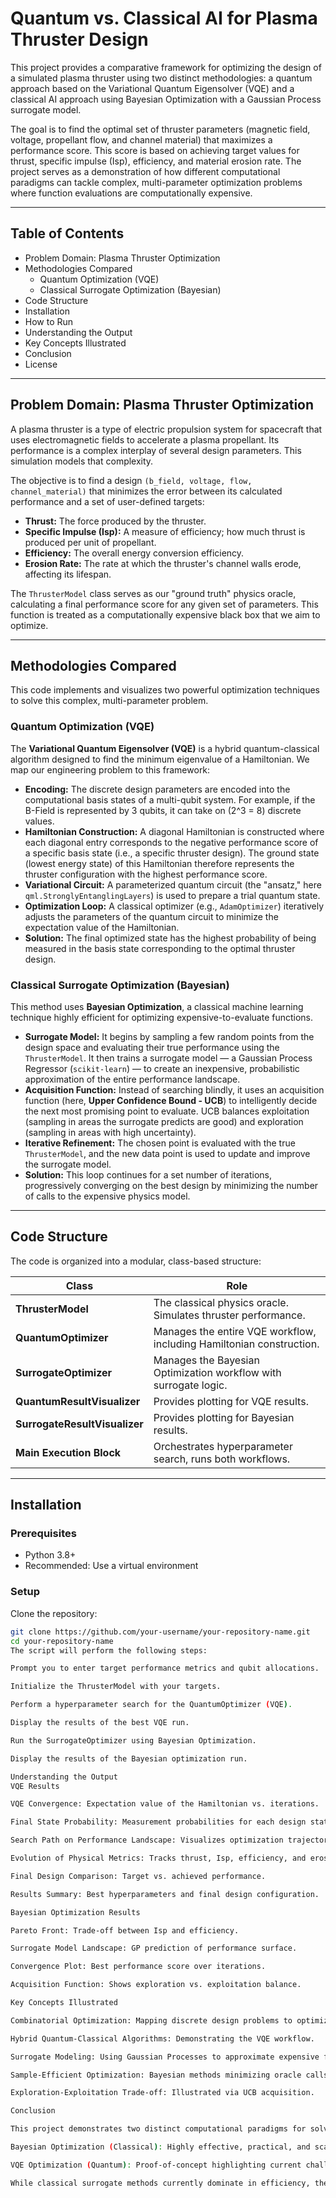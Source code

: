 # Quantum vs. Classical AI for Plasma Thruster Design

This project provides a comparative framework for optimizing the design of a simulated plasma thruster using two distinct methodologies: a quantum approach based on the Variational Quantum Eigensolver (VQE) and a classical AI approach using Bayesian Optimization with a Gaussian Process surrogate model.

The goal is to find the optimal set of thruster parameters (magnetic field, voltage, propellant flow, and channel material) that maximizes a performance score. This score is based on achieving target values for thrust, specific impulse (Isp), efficiency, and material erosion rate. The project serves as a demonstration of how different computational paradigms can tackle complex, multi-parameter optimization problems where function evaluations are computationally expensive.

---

## Table of Contents
- Problem Domain: Plasma Thruster Optimization
- Methodologies Compared
  - Quantum Optimization (VQE)
  - Classical Surrogate Optimization (Bayesian)
- Code Structure
- Installation
- How to Run
- Understanding the Output
- Key Concepts Illustrated
- Conclusion
- License

---

## Problem Domain: Plasma Thruster Optimization

A plasma thruster is a type of electric propulsion system for spacecraft that uses electromagnetic fields to accelerate a plasma propellant. Its performance is a complex interplay of several design parameters. This simulation models that complexity.

The objective is to find a design `(b_field, voltage, flow, channel_material)` that minimizes the error between its calculated performance and a set of user-defined targets:

- **Thrust:** The force produced by the thruster.  
- **Specific Impulse (Isp):** A measure of efficiency; how much thrust is produced per unit of propellant.  
- **Efficiency:** The overall energy conversion efficiency.  
- **Erosion Rate:** The rate at which the thruster's channel walls erode, affecting its lifespan.  

The `ThrusterModel` class serves as our "ground truth" physics oracle, calculating a final performance score for any given set of parameters. This function is treated as a computationally expensive black box that we aim to optimize.

---

## Methodologies Compared

This code implements and visualizes two powerful optimization techniques to solve this complex, multi-parameter problem.

### Quantum Optimization (VQE)

The **Variational Quantum Eigensolver (VQE)** is a hybrid quantum-classical algorithm designed to find the minimum eigenvalue of a Hamiltonian. We map our engineering problem to this framework:

- **Encoding:** The discrete design parameters are encoded into the computational basis states of a multi-qubit system. For example, if the B-Field is represented by 3 qubits, it can take on \(2^3 = 8\) discrete values.  
- **Hamiltonian Construction:** A diagonal Hamiltonian is constructed where each diagonal entry corresponds to the negative performance score of a specific basis state (i.e., a specific thruster design). The ground state (lowest energy state) of this Hamiltonian therefore represents the thruster configuration with the highest performance score.  
- **Variational Circuit:** A parameterized quantum circuit (the "ansatz," here `qml.StronglyEntanglingLayers`) is used to prepare a trial quantum state.  
- **Optimization Loop:** A classical optimizer (e.g., `AdamOptimizer`) iteratively adjusts the parameters of the quantum circuit to minimize the expectation value of the Hamiltonian.  
- **Solution:** The final optimized state has the highest probability of being measured in the basis state corresponding to the optimal thruster design.  

### Classical Surrogate Optimization (Bayesian)

This method uses **Bayesian Optimization**, a classical machine learning technique highly efficient for optimizing expensive-to-evaluate functions.

- **Surrogate Model:** It begins by sampling a few random points from the design space and evaluating their true performance using the `ThrusterModel`. It then trains a surrogate model — a Gaussian Process Regressor (`scikit-learn`) — to create an inexpensive, probabilistic approximation of the entire performance landscape.  
- **Acquisition Function:** Instead of searching blindly, it uses an acquisition function (here, **Upper Confidence Bound - UCB**) to intelligently decide the next most promising point to evaluate. UCB balances exploitation (sampling in areas the surrogate predicts are good) and exploration (sampling in areas with high uncertainty).  
- **Iterative Refinement:** The chosen point is evaluated with the true `ThrusterModel`, and the new data point is used to update and improve the surrogate model.  
- **Solution:** This loop continues for a set number of iterations, progressively converging on the best design by minimizing the number of calls to the expensive physics model.  

---

## Code Structure

The code is organized into a modular, class-based structure:

| Class                    | Role                                                                 |
|--------------------------|----------------------------------------------------------------------|
| **ThrusterModel**        | The classical physics oracle. Simulates thruster performance.         |
| **QuantumOptimizer**     | Manages the entire VQE workflow, including Hamiltonian construction.  |
| **SurrogateOptimizer**   | Manages the Bayesian Optimization workflow with surrogate logic.      |
| **QuantumResultVisualizer** | Provides plotting for VQE results.                               |
| **SurrogateResultVisualizer** | Provides plotting for Bayesian results.                        |
| **Main Execution Block** | Orchestrates hyperparameter search, runs both workflows.             |

---

## Installation

### Prerequisites
- Python 3.8+  
- Recommended: Use a virtual environment  

### Setup
Clone the repository:
```bash
git clone https://github.com/your-username/your-repository-name.git
cd your-repository-name
The script will perform the following steps:

Prompt you to enter target performance metrics and qubit allocations.

Initialize the ThrusterModel with your targets.

Perform a hyperparameter search for the QuantumOptimizer (VQE).

Display the results of the best VQE run.

Run the SurrogateOptimizer using Bayesian Optimization.

Display the results of the Bayesian optimization run.

Understanding the Output
VQE Results

VQE Convergence: Expectation value of the Hamiltonian vs. iterations.

Final State Probability: Measurement probabilities for each design state.

Search Path on Performance Landscape: Visualizes optimization trajectory.

Evolution of Physical Metrics: Tracks thrust, Isp, efficiency, and erosion.

Final Design Comparison: Target vs. achieved performance.

Results Summary: Best hyperparameters and final design configuration.

Bayesian Optimization Results

Pareto Front: Trade-off between Isp and efficiency.

Surrogate Model Landscape: GP prediction of performance surface.

Convergence Plot: Best performance score over iterations.

Acquisition Function: Shows exploration vs. exploitation balance.

Key Concepts Illustrated

Combinatorial Optimization: Mapping discrete design problems to optimization frameworks.

Hybrid Quantum-Classical Algorithms: Demonstrating the VQE workflow.

Surrogate Modeling: Using Gaussian Processes to approximate expensive functions.

Sample-Efficient Optimization: Bayesian methods minimizing oracle calls.

Exploration-Exploitation Trade-off: Illustrated via UCB acquisition.

Conclusion

This project demonstrates two distinct computational paradigms for solving complex engineering optimization problems:

Bayesian Optimization (Classical): Highly effective, practical, and scalable. Achieves high-quality solutions with fewer calls to the expensive physics model.

VQE Optimization (Quantum): Proof-of-concept highlighting current challenges in scalability but pointing to future potential as quantum hardware matures.

While classical surrogate methods currently dominate in efficiency, the quantum approach provides an exciting foundation for research into problems intractable for classical computing.

